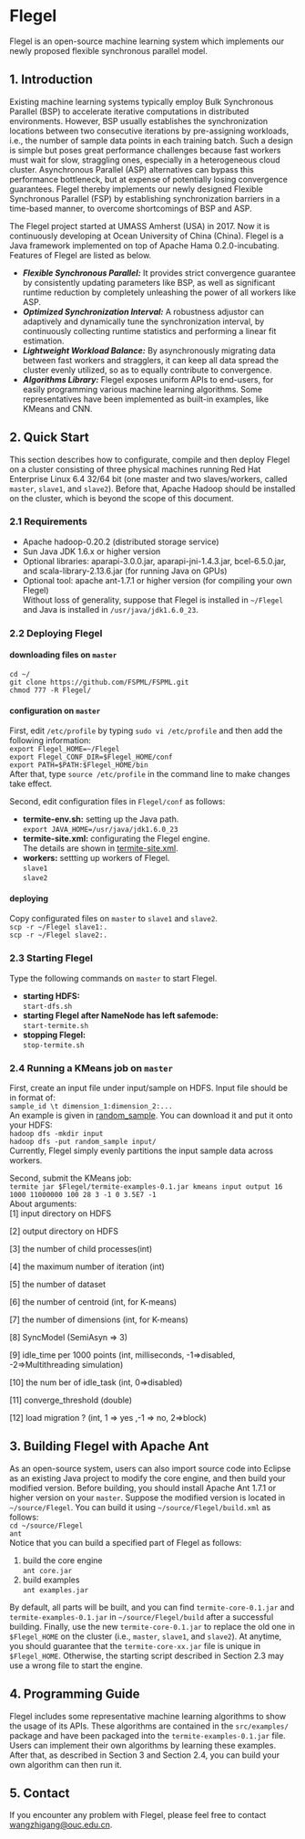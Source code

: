 # Flegel
Flegel is an open-source machine learning system which implements our newly proposed flexible synchronous parallel model.

## 1. Introduction
Existing machine learning systems typically employ Bulk Synchronous Parallel (BSP) to accelerate iterative computations in distributed environments. However, BSP usually establishes the synchronization locations between two consecutive iterations by pre-assigning workloads, i.e., the number of sample data points in each training batch. Such a design is simple but poses great performance challenges because fast workers must wait for slow, straggling ones, especially in a heterogeneous cloud cluster. Asynchronous Parallel (ASP) alternatives can bypass this performance bottleneck, but at expense of potentially losing convergence guarantees. Flegel thereby implements our newly designed Flexible Synchronous Parallel (FSP) by establishing synchronization barriers in a time-based manner, to overcome shortcomings of BSP and ASP. 

The Flegel project started at UMASS Amherst (USA) in 2017. Now it is continuously developing at Ocean University of China (China). Flegel is a Java framework implemented on top of Apache Hama 0.2.0-incubating. Features of Flegel are listed as below.

* ___Flexible Synchronous Parallel:___ It provides strict convergence guarantee by consistently updating parameters like BSP, as well as significant runtime reduction by completely unleashing the power of all workers like ASP.    
* ___Optimized Synchronization Interval:___ A robustness adjustor can adaptively and dynamically tune the synchronization interval, by continuously collecting runtime statistics and performing a linear fit estimation.     
* ___Lightweight Workload Balance:___ By asynchronously migrating data between fast workers and stragglers, it can keep all data spread the cluster evenly utilized, so as to equally contribute to convergence.     
* ___Algorithms Library:___ Flegel exposes uniform APIs to end-users, for easily programming various machine learning algorithms. Some representatives have been implemented as built-in examples, like KMeans and CNN.

## 2. Quick Start
This section describes how to configurate, compile and then deploy Flegel on a cluster consisting of three physical machines running Red Hat Enterprise Linux 6.4 32/64 bit (one master and two slaves/workers, called `master`, `slave1`, and `slave2`). Before that, Apache Hadoop should be installed on the cluster, which is beyond the scope of this document. 

### 2.1 Requirements
* Apache hadoop-0.20.2 (distributed storage service)  
* Sun Java JDK 1.6.x or higher version   
* Optional libraries: aparapi-3.0.0.jar, aparapi-jni-1.4.3.jar, bcel-6.5.0.jar, and scala-library-2.13.6.jar (for running Java on GPUs)   
* Optional tool: apache ant-1.7.1 or higher version (for compiling your own Flegel)     
Without loss of generality, suppose that Flegel is installed in `~/Flegel` and Java is installed in `/usr/java/jdk1.6.0_23`.

### 2.2 Deploying Flegel   
#### downloading files on `master`  
`cd ~/`  
`git clone https://github.com/FSPML/FSPML.git`  
`chmod 777 -R Flegel/`

#### configuration on `master`  
First, edit `/etc/profile` by typing `sudo vi /etc/profile` and then add the following information:  
`export Flegel_HOME=~/Flegel`   
`export Flegel_CONF_DIR=$Flegel_HOME/conf`  
`export PATH=$PATH:$Flegel_HOME/bin`  
After that, type `source /etc/profile` in the command line to make changes take effect.  

Second, edit configuration files in `Flegel/conf` as follows:  
* __termite-env.sh:__ setting up the Java path.  
`export JAVA_HOME=/usr/java/jdk1.6.0_23`  
* __termite-site.xml:__ configurating the Flegel engine.  
The details are shown in [termite-site.xml](https://github.com/FSPML/FSPML/conf/termite-site.xml).   
* __workers:__ settting up workers of Flegel.  
`slave1`  
`slave2`  

#### deploying  
Copy configurated files on `master` to `slave1` and `slave2`.  
`scp -r ~/Flegel slave1:.`  
`scp -r ~/Flegel slave2:.`  

### 2.3 Starting Flegel  
Type the following commands on `master` to start Flegel.  
* __starting HDFS:__  
`start-dfs.sh`  
* __starting Flegel after NameNode has left safemode:__  
`start-termite.sh`  
* __stopping Flegel:__  
`stop-termite.sh`  

### 2.4 Running a KMeans job on `master`  
First, create an input file under input/sample on HDFS. Input file should be in format of:  
`sample_id \t dimension_1:dimension_2:...`  
An example is given in [random_sample](https://github.com/FSPML/FSPML/random_sample). You can download it and put it onto your HDFS:  
`hadoop dfs -mkdir input`  
`hadoop dfs -put random_sample input/`  
Currently, Flegel simply evenly partitions the input sample data across workers.   

Second, submit the KMeans job:   
`termite jar $Flegel/termite-examples-0.1.jar kmeans input output 16 1000 11000000 100 28 3 -1 0 3.5E7 -1`  
About arguments:  
[1] input directory on HDFS

[2] output directory on HDFS

[3] the number of child processes(int)

[4] the maximum number of iteration (int)

[5] the number of dataset

[6] the number of centroid (int, for K-means)

[7] the number of dimensions (int, for K-means)

[8] SyncModel (SemiAsyn => 3)

[9] idle_time per 1000 points (int, milliseconds, -1=>disabled, -2=>Multithreading simulation)

[10] the num ber of idle_task (int, 0=>disabled)

[11] converge_threshold (double)

[12] load migration ? (int, 1 => yes ,-1 => no, 2=>block)

## 3. Building Flegel with Apache Ant  
As an open-source system, users can also import source code into Eclipse as an existing Java project to modify the core engine, and then build your modified version. Before building, you should install Apache Ant 1.7.1 or higher version on your `master`. Suppose the modified version is located in `~/source/Flegel`.  You can build it using `~/source/Flegel/build.xml` as follows:  
`cd ~/source/Flegel`  
`ant`  
Notice that you can build a specified part of Flegel as follows:  
1) build the core engine  
`ant core.jar`  
2) build examples  
`ant examples.jar`   

By default, all parts will be built, and you can find `termite-core-0.1.jar` and `termite-examples-0.1.jar` in `~/source/Flegel/build` after a successful building. Finally, use the new `termite-core-0.1.jar` to replace the old one in `$Flegel_HOME` on the cluster (i.e., `master`, `slave1`, and `slave2`). At anytime, you should guarantee that the  `termite-core-xx.jar` file is unique in `$Flegel_HOME`. Otherwise, the starting script described in Section 2.3 may use a wrong file to start the engine.  

## 4. Programming Guide
Flegel includes some representative machine learning algorithms to show the usage of its APIs. These algorithms are contained in the `src/examples/` package and have been packaged into the `termite-examples-0.1.jar` file. Users can implement their own algorithms by learning these examples. After that, as described in Section 3 and Section 2.4, you can build your own algorithm can then run it.

## 5. Contact  
If you encounter any problem with Flegel, please feel free to contact wangzhigang@ouc.edu.cn.


